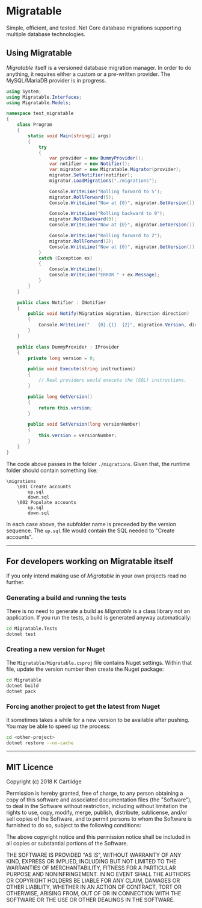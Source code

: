 # Migratable

Simple, efficient, and tested .Net Core database migrations supporting multiple database technologies.

## Using Migratable

*Migratable* itself is a versioned database migration manager.
In order to do anything, it requires either a custom or a pre-written provider.
The MySQL/MariaDB provider is in progress.

``` cs
using System;
using Migratable.Interfaces;
using Migratable.Models;

namespace test_migratable
{
    class Program
    {
        static void Main(string[] args)
        {
            try
            {
                var provider = new DummyProvider();
                var notifier = new Notifier();
                var migrator = new Migratable.Migrator(provider);
                migrator.SetNotifier(notifier);
                migrator.LoadMigrations("./migrations");

                Console.WriteLine("Rolling forward to 5");
                migrator.RollForward(5);
                Console.WriteLine("Now at {0}", migrator.GetVersion());

                Console.WriteLine("Rolling backward to 0");
                migrator.RollBackward(0);
                Console.WriteLine("Now at {0}", migrator.GetVersion());

                Console.WriteLine("Rolling forward to 2");
                migrator.RollForward(2);
                Console.WriteLine("Now at {0}", migrator.GetVersion());
            }
            catch (Exception ex)
            {
                Console.WriteLine();
                Console.WriteLine("ERROR " + ex.Message);
            }
        }
    }

    public class Notifier : INotifier
    {
        public void Notify(Migration migration, Direction direction)
        {
            Console.WriteLine("   {0}.{1}  {2}", migration.Version, direction, migration.Name);
        }
    }

    public class DummyProvider : IProvider
    {
        private long version = 0;

        public void Execute(string instructions)
        {
            // Real providers would execute the (SQL) instructions.
        }

        public long GetVersion()
        {
            return this.version;
        }

        public void SetVersion(long versionNumber)
        {
            this.version = versionNumber;
        }
    }
}
```

The code above passes in the folder ```./migrations```.
Given that, the runtime folder should contain something like:

```
\migrations
    \001 Create accounts
        up.sql
        down.sql
    \002 Populate accounts
        up.sql
        down.sql
```

In each case above, the subfolder name is preceeded by the version sequence.
The ```up.sql``` file would contain the SQL needed to "Create accounts".

---

## For developers working on Migratable itself

If you only intend making use of *Migratable* in your own projects read no further.

### Generating a build and running the tests

There is no need to generate a build as *Migratable* is a class library not an application.
If you run the tests, a build is generated anyway automatically:

``` sh
cd Migratable.Tests
dotnet test
```

### Creating a new version for Nuget

The ```Migratable/Migratable.csproj``` file contains Nuget settings.
Within that file, update the version number then create the Nuget package:

``` sh
cd Migratable
dotnet build
dotnet pack
```

### Forcing another project to get the latest from Nuget

It sometimes takes a while for a new version to be available after pushing.
You may be able to speed up the process:

``` sh
cd <other-project>
dotnet restore --no-cache
```

---

## MIT Licence

Copyright (c) 2018 K Cartlidge

Permission is hereby granted, free of charge, to any person obtaining a copy
of this software and associated documentation files (the "Software"), to deal
in the Software without restriction, including without limitation the rights
to use, copy, modify, merge, publish, distribute, sublicense, and/or sell
copies of the Software, and to permit persons to whom the Software is
furnished to do so, subject to the following conditions:

The above copyright notice and this permission notice shall be included in all
copies or substantial portions of the Software.

THE SOFTWARE IS PROVIDED "AS IS", WITHOUT WARRANTY OF ANY KIND, EXPRESS OR
IMPLIED, INCLUDING BUT NOT LIMITED TO THE WARRANTIES OF MERCHANTABILITY,
FITNESS FOR A PARTICULAR PURPOSE AND NONINFRINGEMENT. IN NO EVENT SHALL THE
AUTHORS OR COPYRIGHT HOLDERS BE LIABLE FOR ANY CLAIM, DAMAGES OR OTHER
LIABILITY, WHETHER IN AN ACTION OF CONTRACT, TORT OR OTHERWISE, ARISING FROM,
OUT OF OR IN CONNECTION WITH THE SOFTWARE OR THE USE OR OTHER DEALINGS IN THE
SOFTWARE.
